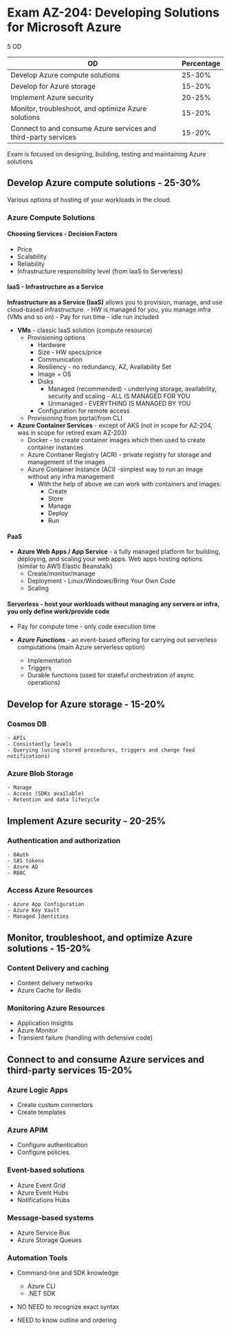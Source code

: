 # Exam AZ-204: Developing Solutions for Microsoft Azure

5 OD

| OD                                                             | Percentage |
|----------------------------------------------------------------|------------|
| Develop Azure compute solutions                                | 25-30%     |
| Develop for Azure storage                                      | 15-20%     |
| Implement Azure security                                       | 20-25%     |
| Monitor, troubleshoot, and optimize Azure solutions            | 15-20%     |
| Connect to and consume Azure services and third-party services | 15-20%     |

Exam is focused on designing, building, testing and maintaining Azure solutions

## Develop Azure compute solutions - 25-30%

Various options of hosting of your workloads in the cloud.

### Azure Compute Solutions

#### Choosing Services - Decision Factors

- Price
- Scalability
- Reliability
- Infrastructure responsibility level (from IaaS to Serverless)

#### IaaS - Infrastructure as a Service

**Infrastructure as a Service (IaaS)** allows you to provision, manage, and use cloud-based infrastructure.
    - HW is managed for you, you manage infra (VMs and so on)
    - Pay for run time - idle run included

- **VMs** - classic IaaS solution  (compute resource)
    - Provisioning options
        - Hardware
        - Size - HW specs/price
        - Communication
        - Resiliency - no redundancy, AZ, Availability Set
        - Image = OS
        - Disks
            - Managed (recommended) - underlying storage, availability, security and scaling - ALL IS MANAGED FOR YOU
            - Unmanaged - EVERYTHING IS MANAGED BY YOU
        - Configuration for remote access
    - Provisioning from portal/from CLI
- **Azure Container Services** - except of AKS (not in scope for AZ-204, was in scope for retired exam AZ-203)
    - Docker - to create container images which then used to create container instances
    - Azure Contianer Registry (ACR) - private registry for storage and management of the images
    - Azure Container Instance (ACI) -simplest way to run an image without any infra management
        - With the help of above we can work with containers and images:
            - Create
            - Store
            - Manage
            - Deploy
            - Run

#### PaaS

- **Azure Web Apps / App Service** -  a fully managed platform for building, deploying, and scaling your web apps. Web apps hosting options (similar to AWS Elastic Beanstalk)
    - Create/monitor/manage
    - Deployment - Linux/Windows/Bring Your Own Code
    - Scaling

#### Serverless - host your workloads without managing any servers or infra, you only define work/provide code

- Pay for compute time - only code execution time

- ***Azure Functions*** - an event-based offering for carrying out serverless computations (main Azure serverless option)
    - Implementation
    - Triggers
    - Durable functions (used for stateful orchestration of async operations)

## Develop for Azure storage - 15-20%

### Cosmos DB
    - APIs
    - Consistently levels
    - Querying (using stored procedures, triggers and change feed notifications)
### Azure Blob Storage
    - Manage
    - Access (SDKs available)
    - Retention and data lifecycle

## Implement Azure security - 20-25%

### Authentication and authorization
    - OAuth
    - SAS tokens
    - Azure AD
    - RBAC
### Access Azure Resources
    - Azure App Configuration
    - Azure Key Vault
    - Managed Identities

## Monitor, troubleshoot, and optimize Azure solutions - 15-20%

### Content Delivery and caching

- Content delivery networks
- Azure Cache for Redis

### Monitoring Azure Resources

- Application Insights
- Azure Monitor
- Transient failure (handling with defensive code)

## Connect to and consume Azure services and third-party services 15-20%

### Azure Logic Apps

- Create custom connectors
- Create templates

### Azure APIM

- Configure authentication
- Configure policies

### Event-based solutions

- Azure Event Grid
- Azure Event Hubs
- Notifications Hubs

### Message-based systems

- Azure Service Bus
- Azure Storage Queues

### Automation Tools

- Command-line and SDK knowledge
    - Azure CLI
    - .NET SDK

- NO NEED to recognize exact syntax
- NEED to know outline and ordering



